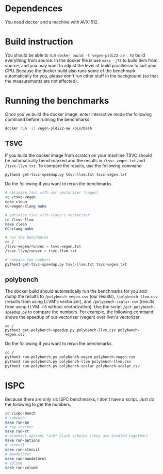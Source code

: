 # Dependences
You need docker and a machine with AVX-512.

# Build instruction
You should be able to run `docker build -t vegen-pldi22-ae .` to build everything from source.
In the docker file is use `make -j72` to build llvm from source, and you may want to adjust the level of build parallelism to suit your CPU.
Because the docker build also runs some of the benchmark automatically for you, please don't run other
stuff in the background (so that the measurements are not affected).

# Running the benchmarks
Once you've build the docker image, enter interactive mode the following command before running the benchmarks.
```bash
docker run -it vegen-pldi22-ae /bin/bash
```

## TSVC 
If you build the docker image from scratch on your machine TSVC should be automatically benchmarked
and the results in `/tsvc-vegen.txt` and `/tsvc-llvm.txt`.
To compare the results, use the following command
```bash
python3 get-tsvc-speedup.py tsvc-llvm.txt tsvc-vegen.txt
```

Do the following if you want to rerun the benchmarks.
```bash
# optimize tsvc with our vectorizer (vegen)
cd /tsvc-vegen
make clean
CC=vegen-clang make

# optimize tsvc with clang's vectorizer
cd /tsvc-llvm
make clean
CC=clang make

# run the benchmarks
cd /
/tsvc-vegen/runvec > tsvc-vegen.txt
/tsvc-llvm/runvec > tsvc-llvm.txt

# compare the numbers
python3 get-tsvc-speedup.py tsvc-llvm.txt tsvc-vegen.txt
```

## polybench
The docker build should automatically run the benchmarks for you and dump the results to `/polybench-vegen.csv` (our results),
`/polybench-llvm.csv` (results from using LLVM's vectorizer), and `/polybench-scalar.csv` (results from using LLVM `-O3` without vectorization).
Use the script `/get-polybench-speedup.py` to compare the numbers.
For example, the following command shows the speedup of our vectorizer (vegen) over llvm's vectorizer.
```
cd /
python3 get-polybench-speedup.py polybench-llvm.csv polybench-vegen.csv
```

Do the following if you want to rerun the benchmarks.
```bash
cd /
python3 run-polybench.py polybench-vegen polybench-vegen.csv
python3 run-polybench.py polybench-llvm polybench-llvm.csv
python3 run-polybench.py polybench-scalar polybench-scalar.csv
```

# ISPC
Because there are only six ISPC benchmarks, I don't have a script. Just do the following to get the numbers.
```bash
cd /ispc-bench
# aobench
make run-ao
# ray tracker
make run-rt
# binomial options *and* black scholes (they are bundled together)
make run-options
# stencil
make run-stencil
# mandelbrot
make run-mandelbrot
# volume
make run-volume
```
